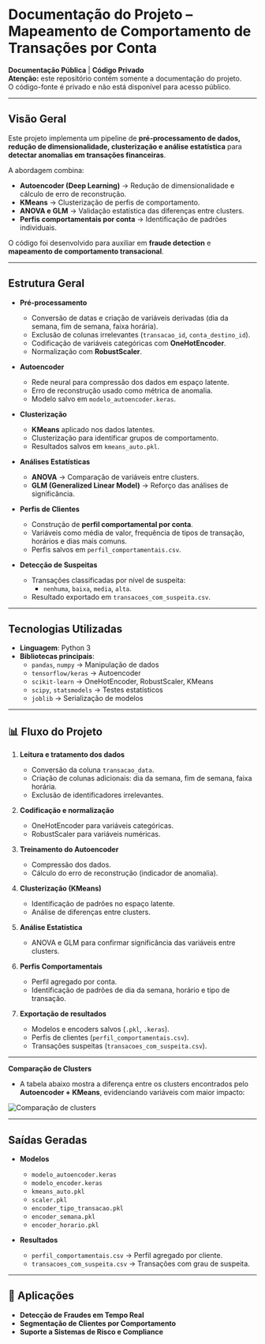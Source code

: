 #  Documentação do Projeto – Mapeamento de Comportamento de Transações por Conta

 **Documentação Pública** |  **Código Privado**  
 **Atenção:** este repositório contém somente a documentação do projeto.  
O código-fonte é privado e não está disponível para acesso público.  

---

##  Visão Geral
Este projeto implementa um pipeline de **pré-processamento de dados, redução de dimensionalidade, clusterização e análise estatística** para **detectar anomalias em transações financeiras**.  

A abordagem combina:
- **Autoencoder (Deep Learning)** → Redução de dimensionalidade e cálculo de erro de reconstrução.  
- **KMeans** → Clusterização de perfis de comportamento.  
- **ANOVA e GLM** → Validação estatística das diferenças entre clusters.  
- **Perfis comportamentais por conta** → Identificação de padrões individuais.  

O código foi desenvolvido para auxiliar em **fraude detection** e **mapeamento de comportamento transacional**.

---

##  Estrutura Geral
- **Pré-processamento**
  - Conversão de datas e criação de variáveis derivadas (dia da semana, fim de semana, faixa horária).
  - Exclusão de colunas irrelevantes (`transacao_id`, `conta_destino_id`).
  - Codificação de variáveis categóricas com **OneHotEncoder**.
  - Normalização com **RobustScaler**.

- **Autoencoder**
  - Rede neural para compressão dos dados em espaço latente.
  - Erro de reconstrução usado como métrica de anomalia.
  - Modelo salvo em `modelo_autoencoder.keras`.

- **Clusterização**
  - **KMeans** aplicado nos dados latentes.
  - Clusterização para identificar grupos de comportamento.
  - Resultados salvos em `kmeans_auto.pkl`.

- **Análises Estatísticas**
  - **ANOVA** → Comparação de variáveis entre clusters.  
  - **GLM (Generalized Linear Model)** → Reforço das análises de significância.

- **Perfis de Clientes**
  - Construção de **perfil comportamental por conta**.
  - Variáveis como média de valor, frequência de tipos de transação, horários e dias mais comuns.
  - Perfis salvos em `perfil_comportamentais.csv`.

- **Detecção de Suspeitas**
  - Transações classificadas por nível de suspeita:
    - `nenhuma`, `baixa`, `media`, `alta`.  
  - Resultado exportado em `transacoes_com_suspeita.csv`.

---

##  Tecnologias Utilizadas
- **Linguagem**: Python 3  
- **Bibliotecas principais**:
  - `pandas`, `numpy` → Manipulação de dados
  - `tensorflow/keras` → Autoencoder
  - `scikit-learn` → OneHotEncoder, RobustScaler, KMeans
  - `scipy`, `statsmodels` → Testes estatísticos
  - `joblib` → Serialização de modelos

---

## 📊 Fluxo do Projeto

1. **Leitura e tratamento dos dados**
   - Conversão da coluna `transacao_data`.
   - Criação de colunas adicionais: dia da semana, fim de semana, faixa horária.
   - Exclusão de identificadores irrelevantes.

2. **Codificação e normalização**
   - OneHotEncoder para variáveis categóricas.
   - RobustScaler para variáveis numéricas.

3. **Treinamento do Autoencoder**
   - Compressão dos dados.
   - Cálculo do erro de reconstrução (indicador de anomalia).

4. **Clusterização (KMeans)**
   - Identificação de padrões no espaço latente.
   - Análise de diferenças entre clusters.

5. **Análise Estatística**
   - ANOVA e GLM para confirmar significância das variáveis entre clusters.

6. **Perfis Comportamentais**
   - Perfil agregado por conta.
   - Identificação de padrões de dia da semana, horário e tipo de transação.

7. **Exportação de resultados**
   - Modelos e encoders salvos (`.pkl`, `.keras`).
   - Perfis de clientes (`perfil_comportamentais.csv`).
   - Transações suspeitas (`transacoes_com_suspeita.csv`).

---

**Comparação de Clusters**
  - A tabela abaixo mostra a diferença entre os clusters encontrados pelo **Autoencoder + KMeans**, evidenciando variáveis com maior impacto:

![Comparação de clusters](https://github.com/user-attachments/assets/5f7f0779-ca73-45f0-9ad0-5682a080bf09)


---
##  Saídas Geradas
- **Modelos**
  - `modelo_autoencoder.keras`
  - `modelo_encoder.keras`
  - `kmeans_auto.pkl`
  - `scaler.pkl`
  - `encoder_tipo_transacao.pkl`
  - `encoder_semana.pkl`
  - `encoder_horario.pkl`

- **Resultados**
  - `perfil_comportamentais.csv` → Perfil agregado por cliente.
  - `transacoes_com_suspeita.csv` → Transações com grau de suspeita.

---

## 📌 Aplicações
- **Detecção de Fraudes em Tempo Real**  
- **Segmentação de Clientes por Comportamento**  
- **Suporte a Sistemas de Risco e Compliance**  

